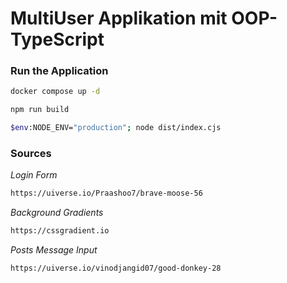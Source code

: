 # MultiUser Applikation mit OOP-TypeScript
### Run the Application
````bash
docker compose up -d
````

````bash
npm run build
````

````bash
$env:NODE_ENV="production"; node dist/index.cjs
````

### Sources
*Login Form*
````bash
https://uiverse.io/Praashoo7/brave-moose-56
````
*Background Gradients*
````bash
https://cssgradient.io
````
*Posts Message Input*
````bash
https://uiverse.io/vinodjangid07/good-donkey-28
````

